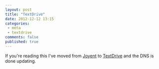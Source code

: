```yaml
---
layout: post
title: "TextDrive"
date: 2012-12-12 13:15
categories:
 - meta
 - textdrive
comments: false
published: true
---
```


If you're reading this I've moved from [Joyent](http://joyent.com/) to [TextDrive](http://textdrive.com/) and the DNS is done updating.
